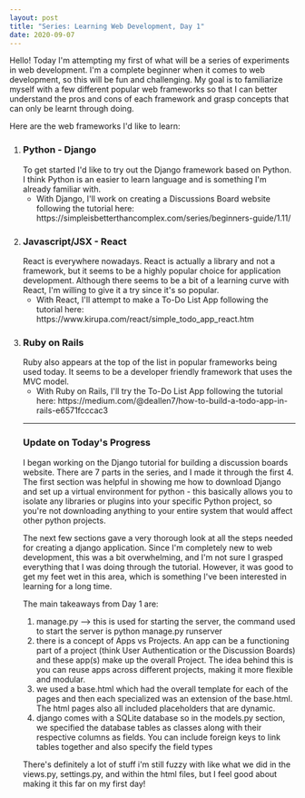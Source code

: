 ```yaml
---
layout: post
title: "Series: Learning Web Development, Day 1"
date: 2020-09-07
---
```

<p>
Hello! Today I'm attempting my first of what will be a series of experiments in web development. 
I'm a complete beginner when it comes to web development, so this will be fun and challenging. 
My goal is to familiarize myself with a few different popular web frameworks so that I can better understand the pros and cons of each framework and grasp concepts that can only be learnt through doing. 
</p>
Here are the web frameworks I'd like to learn: 
<ol>
<li> <h3>Python - Django</h3>
     To get started I'd like to try out the Django framework based on Python. I think Python is an easier to learn language and is something I'm already familiar with. 
     <ul>
          <li> With Django, I'll work on creating a Discussions Board website following the tutorial here: https://simpleisbetterthancomplex.com/series/beginners-guide/1.11/
          </li>
     </ul>
</li>
<li><h3>Javascript/JSX - React</h3>
    React is everywhere nowadays. React is actually a library and not a framework, but it seems to be a highly popular choice for application development.  
    Although there seems to be a bit of a learning curve with React, I'm willing to give it a try since it's so popular. 
    <ul>
         <li> With React, I'll attempt to make a To-Do List App following the tutorial here: https://www.kirupa.com/react/simple_todo_app_react.htm </li>
    </ul>
</li>
<li><h3>Ruby on Rails</h3>
    Ruby also appears at the top of the list in popular frameworks being used today. It seems to be a developer friendly framework that uses the MVC model. 
    <ul>
         <li> With Ruby on Rails, I'll try the To-Do List App following the tutorial here: https://medium.com/@deallen7/how-to-build-a-todo-app-in-rails-e6571fcccac3 </li>
     </ul>
</li>
     
 ----------------------------------
 
 <h3>Update on Today's Progress</h3>
     <p> I began working on the Django tutorial for building a discussion boards website. There are 7 parts in the series, and I made it through the first 4. 
     The first section was helpful in showing me how to download Django and set up a virtual environment for python - this basically allows you to isolate any libraries or    plugins into your specific Python project, so you're not downloading anything to your entire system that would affect other python projects. </p>
     <p> The next few sections gave a very thorough look at all the steps needed for creating a django application. Since I'm completely new to web development, this was a bit overwhelming, and I'm not sure I grasped everything that I was doing through the tutorial. However, it was good to get my feet wet in this area, which is something I've been interested in learning for a long time.</p>
     The main takeaways from Day 1 are: 
     <ol>
          <li> manage.py --> this is used for starting the server, the command used to start the server is python manage.py runserver</li>
          <li> there is a concept of Apps vs Projects. An app can be a functioning part of a project (think User Authentication or the Discussion Boards) and these app(s) make up the overall Project. The idea behind this is you can reuse apps across different projects, making it more flexible and modular. </li> 
          <li> we used a base.html which had the overall template for each of the pages and then each specialized was an extension of the base.html. The html pages also all included placeholders that are dynamic. </li> 
          <li> django comes with a SQLite database so in the models.py section, we specified the database tables as classes along with their respective columns as fields. You can include foreign keys to link tables together and also specify the field types</li> 
     </ol>
<p>
There's definitely a lot of stuff i'm still fuzzy with like what we did in the views.py, settings.py, and within the html files, but I feel good about making it this far on my first day!
</p>
     
 
    
     
     
   
